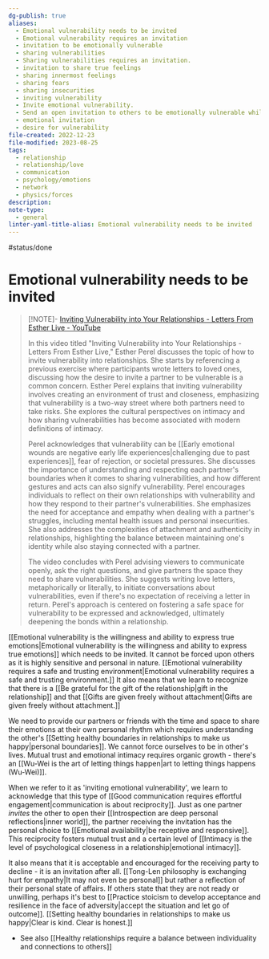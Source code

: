 ```yaml
---
dg-publish: true
aliases:
  - Emotional vulnerability needs to be invited
  - Emotional vulnerability requires an invitation
  - invitation to be emotionally vulnerable
  - sharing vulnerabilities
  - Sharing vulnerabilities requires an invitation.
  - invitation to share true feelings
  - sharing innermost feelings
  - sharing fears
  - sharing insecurities
  - inviting vulnerability
  - Invite emotional vulnerability.
  - Send an open invitation to others to be emotionally vulnerable while remaining open to the possibility of refusal.
  - emotional invitation
  - desire for vulnerability
file-created: 2022-12-23
file-modified: 2023-08-25
tags:
  - relationship
  - relationship/love
  - communication
  - psychology/emotions
  - network
  - physics/forces
description: 
note-type:
  - general
linter-yaml-title-alias: Emotional vulnerability needs to be invited
---
```


#status/done  

# Emotional vulnerability needs to be invited

> [!NOTE]- [Inviting Vulnerability into Your Relationships - Letters From Esther Live - YouTube](https://www.youtube.com/watch?v=P964sIANSWI&pp=ygUgaW52aXRpbmcgZW1vdGlvbmFsIHZ1bG5lcmFiaWxpdHk%3D)
>
> In this video titled "Inviting Vulnerability into Your Relationships - Letters From Esther Live," Esther Perel discusses the topic of how to invite vulnerability into relationships. She starts by referencing a previous exercise where participants wrote letters to loved ones, discussing how the desire to invite a partner to be vulnerable is a common concern. Esther Perel explains that inviting vulnerability involves creating an environment of trust and closeness, emphasizing that vulnerability is a two-way street where both partners need to take risks. She explores the cultural perspectives on intimacy and how sharing vulnerabilities has become associated with modern definitions of intimacy.
>
> Perel acknowledges that vulnerability can be [[Early emotional wounds are negative early life experiences|challenging due to past experiences]], fear of rejection, or societal pressures. She discusses the importance of understanding and respecting each partner's boundaries when it comes to sharing vulnerabilities, and how different gestures and acts can also signify vulnerability. Perel encourages individuals to reflect on their own relationships with vulnerability and how they respond to their partner's vulnerabilities. She emphasizes the need for acceptance and empathy when dealing with a partner's struggles, including mental health issues and personal insecurities. She also addresses the complexities of attachment and authenticity in relationships, highlighting the balance between maintaining one's identity while also staying connected with a partner.
>
> The video concludes with Perel advising viewers to communicate openly, ask the right questions, and give partners the space they need to share vulnerabilities. She suggests writing love letters, metaphorically or literally, to initiate conversations about vulnerabilities, even if there's no expectation of receiving a letter in return. Perel's approach is centered on fostering a safe space for vulnerability to be expressed and acknowledged, ultimately deepening the bonds within a relationship.
>

[[Emotional vulnerability is the willingness and ability to express true emotions|Emotional vulnerability is the willingness and ability to express true emotions]] which needs to be invited. It cannot be forced upon others as it is highly sensitive and personal in nature. [[Emotional vulnerability requires a safe and trusting environment|Emotional vulnerability requires a safe and trusting environment.]] It also means that we learn to recognize that there is a [[Be grateful for the gift of the relationship|gift in the relationship]] and that [[Gifts are given freely without attachment|Gifts are given freely without attachment.]]

We need to provide our partners or friends with the time and space to share their emotions at their own personal rhythm which requires understanding the other's [[Setting healthy boundaries in relationships to make us happy|personal boundaries]]. We cannot force ourselves to be in other's lives. Mutual trust and emotional intimacy requires organic growth - there's an [[Wu-Wei is the art of letting things happen|art to letting things happens (Wu-Wei)]]. 

When we refer to it as 'inviting emotional vulnerability', we learn to acknowledge that this type of [[Good communication requires effortful engagement|communication is about reciprocity]]. Just as one partner *invites* the other to open their [[Introspection are deep personal reflections|inner world]], the partner receiving the invitation has the personal choice to [[Emotional availability|be receptive and responsive]]. This reciprocity fosters mutual trust and a certain level of [[Intimacy is the level of psychological closeness in a relationship|emotional intimacy]]. 

It also means that it is acceptable and encouraged for the receiving party to decline - it is an invitation after all. [[Tong-Len philosophy is exchanging hurt for empathy|It may not even be personal]] but rather a reflection of their personal state of affairs. If others state that they are not ready or unwilling, perhaps it's best to [[Practice stoicism to develop acceptance and resilience in the face of adversity|accept the situation and let go of outcome]]. [[Setting healthy boundaries in relationships to make us happy|Clear is kind. Clear is honest.]]

- See also [[Healthy relationships require a balance between individuality and connections to others]]
